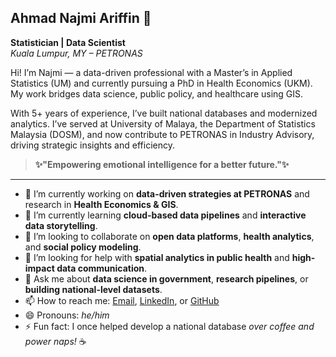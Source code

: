 ## Ahmad Najmi Ariffin 👋  
**Statistician | Data Scientist**  
*Kuala Lumpur, MY – PETRONAS*

Hi! I’m Najmi — a data-driven professional with a Master’s in Applied Statistics (UM) and currently pursuing a PhD in Health Economics (UKM). My work bridges data science, public policy, and healthcare using GIS.

With 5+ years of experience, I’ve built national databases and modernized analytics. I’ve served at University of Malaya, the Department of Statistics Malaysia (DOSM), and now contribute to PETRONAS in Industry Advisory, driving strategic insights and efficiency.

> **✨"Empowering emotional intelligence for a better future."✨**

---
- 🔭 I’m currently working on **data-driven strategies at PETRONAS** and research in **Health Economics & GIS**.
- 🌱 I’m currently learning **cloud-based data pipelines** and **interactive data storytelling**.
- 👯 I’m looking to collaborate on **open data platforms**, **health analytics**, and **social policy modeling**.
- 🤔 I’m looking for help with **spatial analytics in public health** and **high-impact data communication**.
- 💬 Ask me about **data science in government**, **research pipelines**, or **building national-level datasets**.
- 📫 How to reach me: [Email](#), [LinkedIn](#), or [GitHub](#)
- 😄 Pronouns: *he/him*
- ⚡ Fun fact: I once helped develop a national database *over coffee and power naps!* ☕


